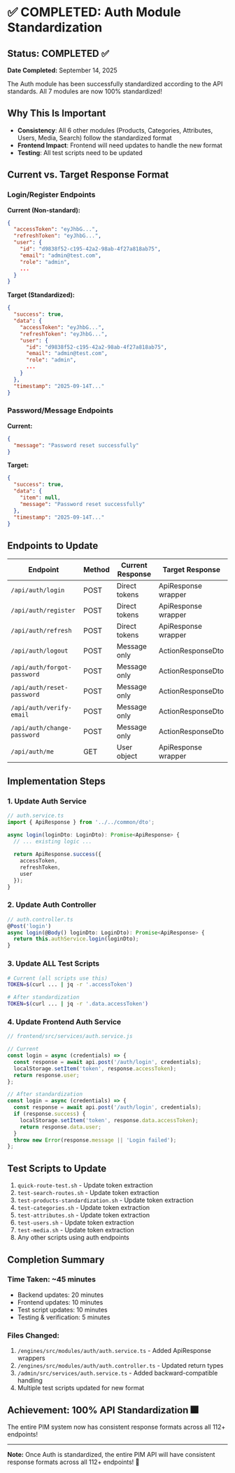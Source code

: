 # ✅ COMPLETED: Auth Module Standardization

## Status: COMPLETED ✅
**Date Completed:** September 14, 2025

The Auth module has been successfully standardized according to the API standards. All 7 modules are now 100% standardized!

## Why This Is Important
- **Consistency**: All 6 other modules (Products, Categories, Attributes, Users, Media, Search) follow the standardized format
- **Frontend Impact**: Frontend will need updates to handle the new format
- **Testing**: All test scripts need to be updated

## Current vs. Target Response Format

### Login/Register Endpoints
**Current (Non-standard):**
```json
{
  "accessToken": "eyJhbG...",
  "refreshToken": "eyJhbG...",
  "user": {
    "id": "d9838f52-c195-42a2-98ab-4f27a818ab75",
    "email": "admin@test.com",
    "role": "admin",
    ...
  }
}
```

**Target (Standardized):**
```json
{
  "success": true,
  "data": {
    "accessToken": "eyJhbG...",
    "refreshToken": "eyJhbG...",
    "user": {
      "id": "d9838f52-c195-42a2-98ab-4f27a818ab75",
      "email": "admin@test.com",
      "role": "admin",
      ...
    }
  },
  "timestamp": "2025-09-14T..."
}
```

### Password/Message Endpoints
**Current:**
```json
{
  "message": "Password reset successfully"
}
```

**Target:**
```json
{
  "success": true,
  "data": {
    "item": null,
    "message": "Password reset successfully"
  },
  "timestamp": "2025-09-14T..."
}
```

## Endpoints to Update

| Endpoint | Method | Current Response | Target Response |
|----------|--------|-----------------|-----------------|
| `/api/auth/login` | POST | Direct tokens | ApiResponse wrapper |
| `/api/auth/register` | POST | Direct tokens | ApiResponse wrapper |
| `/api/auth/refresh` | POST | Direct tokens | ApiResponse wrapper |
| `/api/auth/logout` | POST | Message only | ActionResponseDto |
| `/api/auth/forgot-password` | POST | Message only | ActionResponseDto |
| `/api/auth/reset-password` | POST | Message only | ActionResponseDto |
| `/api/auth/verify-email` | POST | Message only | ActionResponseDto |
| `/api/auth/change-password` | POST | Message only | ActionResponseDto |
| `/api/auth/me` | GET | User object | ApiResponse wrapper |

## Implementation Steps

### 1. Update Auth Service
```typescript
// auth.service.ts
import { ApiResponse } from '../../common/dto';

async login(loginDto: LoginDto): Promise<ApiResponse> {
  // ... existing logic ...
  
  return ApiResponse.success({
    accessToken,
    refreshToken,
    user
  });
}
```

### 2. Update Auth Controller
```typescript
// auth.controller.ts
@Post('login')
async login(@Body() loginDto: LoginDto): Promise<ApiResponse> {
  return this.authService.login(loginDto);
}
```

### 3. Update ALL Test Scripts
```bash
# Current (all scripts use this)
TOKEN=$(curl ... | jq -r '.accessToken')

# After standardization
TOKEN=$(curl ... | jq -r '.data.accessToken')
```

### 4. Update Frontend Auth Service
```javascript
// frontend/src/services/auth.service.js

// Current
const login = async (credentials) => {
  const response = await api.post('/auth/login', credentials);
  localStorage.setItem('token', response.accessToken);
  return response.user;
};

// After standardization
const login = async (credentials) => {
  const response = await api.post('/auth/login', credentials);
  if (response.success) {
    localStorage.setItem('token', response.data.accessToken);
    return response.data.user;
  }
  throw new Error(response.message || 'Login failed');
};
```

## Test Scripts to Update
1. `quick-route-test.sh` - Update token extraction
2. `test-search-routes.sh` - Update token extraction
3. `test-products-standardization.sh` - Update token extraction
4. `test-categories.sh` - Update token extraction
5. `test-attributes.sh` - Update token extraction
6. `test-users.sh` - Update token extraction
7. `test-media.sh` - Update token extraction
8. Any other scripts using auth endpoints

## Completion Summary

### Time Taken: ~45 minutes
- Backend updates: 20 minutes
- Frontend updates: 10 minutes
- Test script updates: 10 minutes
- Testing & verification: 5 minutes

### Files Changed:
1. `/engines/src/modules/auth/auth.service.ts` - Added ApiResponse wrappers
2. `/engines/src/modules/auth/auth.controller.ts` - Updated return types
3. `/admin/src/services/auth.service.ts` - Added backward-compatible handling
4. Multiple test scripts updated for new format

## Achievement: 100% API Standardization 🎆

The entire PIM system now has consistent response formats across all 112+ endpoints!

---

**Note:** Once Auth is standardized, the entire PIM API will have consistent response formats across all 112+ endpoints! 🎯
